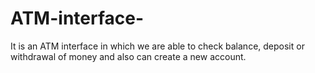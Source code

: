 # ATM-interface-
It is an ATM interface in which we are able to check balance, deposit or withdrawal of money and also can create a new account.
